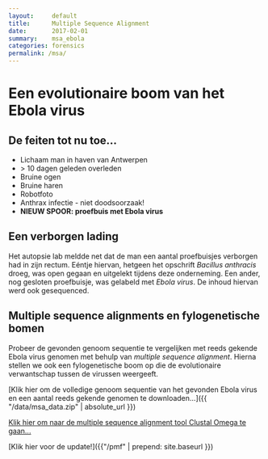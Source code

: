 ```yaml
---
layout:     default
title:      Multiple Sequence Alignment
date:       2017-02-01
summary:    msa_ebola
categories: forensics
permalink: /msa/
---
```


# Een evolutionaire boom van het Ebola virus

## De feiten tot nu toe...

- Lichaam man in haven van Antwerpen
- \> 10 dagen geleden overleden
- Bruine ogen
- Bruine haren
- Robotfoto
- Anthrax infectie - niet doodsoorzaak!
- **NIEUW SPOOR: proefbuis met Ebola virus**

## Een verborgen lading

Het autopsie lab meldde net dat de man een aantal proefbuisjes verborgen had in zijn rectum. Eéntje hiervan, hetgeen het opschrift *Bacillus anthracis* droeg, was open gegaan en uitgelekt tijdens deze onderneming. Een ander, nog gesloten proefbuisje, was gelabeld met *Ebola virus*. De inhoud hiervan werd ook gesequenced. 

## Multiple sequence alignments en fylogenetische bomen
Probeer de gevonden genoom sequentie te vergelijken met reeds gekende Ebola virus genomen met behulp van *multiple sequence alignment*. Hierna stellen we ook een fylogenetische boom op die de evolutionaire verwantschap tussen de virussen weergeeft.

[Klik hier om de volledige genoom sequentie van het gevonden Ebola virus en een aantal reeds gekende genomen te downloaden...]({{ "/data/msa_data.zip" | absolute_url }})

[Klik hier om naar de multiple sequence alignment tool Clustal Omega te gaan...](https://www.ebi.ac.uk/Tools/msa/clustalo/)

[Klik hier voor de update!]({{"/pmf" | prepend: site.baseurl }})

